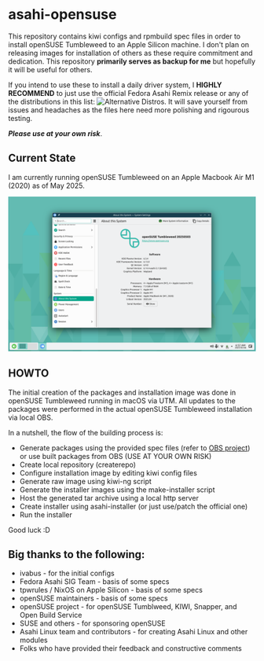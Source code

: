 # asahi-opensuse

This repository contains kiwi configs and rpmbuild spec files in order to install openSUSE Tumbleweed to an Apple Silicon machine. I don't plan on releasing images for installation of others as these require commitment and dedication. This repository **primarily serves as backup for me** but hopefully it will be useful for others.

If you intend to use these to install a daily driver system, I **HIGHLY RECOMMEND** to just use the official Fedora Asahi Remix release or any of the distributions in this list: ![Alternative Distros](https://github.com/AsahiLinux/docs/wiki/SW%3AAlternative-Distros). It will save yourself from issues and headaches as the files here need more polishing and rigourous testing.

_**Please use at your own risk**_.


## Current State

I am currently running openSUSE Tumbleweed on an Apple Macbook Air M1 (2020) as of May 2025.

![openSUSE Tumbleweed on MBA M1](./images/asahi-tumbleweed-mba-m1.png)


## HOWTO

The initial creation of the packages and installation image was done in openSUSE Tumbleweed running in macOS via UTM. All updates to the packages were performed in the actual openSUSE Tumbleweed installation via local OBS.

In a nutshell, the flow of the building process is:
- Generate packages using the provided spec files (refer to [OBS project](https://build.opensuse.org/project/show/home:mrkcee)) or use built packages from OBS (USE AT YOUR OWN RISK)
- Create local repository (createrepo)
- Configure installation image by editing kiwi config files
- Generate raw image using kiwi-ng script
- Generate the installer images using the make-installer script
- Host the generated tar archive using a local http server
- Create installer using asahi-installer (or just use/patch the official one)
- Run the installer

Good luck :D

## Big thanks to the following:
- ivabus - for the initial configs
- Fedora Asahi SIG Team - basis of some specs
- tpwrules / NixOS on Apple Silicon - basis of some specs
- openSUSE maintainers - basis of some specs
- openSUSE project - for openSUSE Tumblweed, KIWI, Snapper, and Open Build Service
- SUSE and others - for sponsoring openSUSE
- Asahi Linux team and contributors - for creating Asahi Linux and other modules
- Folks who have provided their feedback and constructive comments

